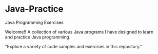 # Java-Practice
Java Programming Exercises

Welcome!! A collection of various Java programs I have designed to learn and practice Java programming.

"Explore a variety of code samples and exercises in this repository."
